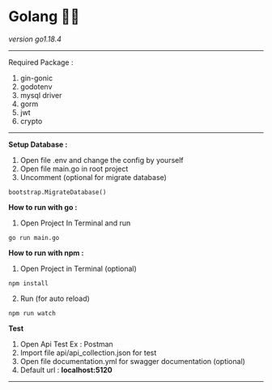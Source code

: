 # Golang 🐱‍🚀
<em>version go1.18.4</em>
<hr/>

Required Package : 
1. gin-gonic
2. godotenv
3. mysql driver
4. gorm
5. jwt
6. crypto

<hr/>

**Setup Database :**
1. Open file .env and change the config by yourself
2. Open file main.go in root project
3. Uncomment (optional for migrate database)
```
bootstrap.MigrateDatabase()
```

**How to run with go :**
1. Open Project In Terminal and run
```
go run main.go
```

**How to run with npm :** 
1. Open Project in Terminal (optional)
```
npm install
```
2. Run (for auto reload)
```
npm run watch
```

**Test**
1. Open Api Test Ex : Postman
2. Import file api/api_collection.json for test
3. Open file documentation.yml for swagger documentation (optional)
4. Default url : **localhost:5120**

<hr/>